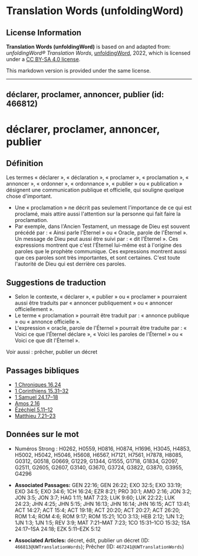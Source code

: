 # Translation Words (unfoldingWord)

## License Information

**Translation Words (unfoldingWord)** is based on and adapted from: _unfoldingWord® Translation Words_, [unfoldingWord](https://unfoldingword.org/utw), 2022, which is licensed under a [CC BY-SA 4.0 license](https://creativecommons.org/licenses/by-sa/4.0/legalcode.en).

This markdown version is provided under the same license.



--------------------------------

## déclarer, proclamer, annoncer, publier (id: 466812)

déclarer, proclamer, annoncer, publier
======================================

Définition
----------

Les termes « déclarer », « déclaration », « proclamer », « proclamation », « annoncer », « ordonner », « ordonnance », « publier » ou « publication » désignent une communication publique et officielle, qui souligne quelque chose d'important.

* Une « proclamation » ne décrit pas seulement l'importance de ce qui est proclamé, mais attire aussi l'attention sur la personne qui fait faire la proclamation.
* Par exemple, dans l'Ancien Testament, un message de Dieu est souvent précédé par : « Ainsi parle l'Éternel » ou « Oracle, parole de l'Éternel ». Un message de Dieu peut aussi être suivi par : « dit l'Éternel ». Ces expressions montrent que c'est l'Éternel lui\-même est à l'origine des paroles que le prophète communique. Ces expressions montrent aussi que ces paroles sont très importantes, et sont certaines. C'est toute l'autorité de Dieu qui est derrière ces paroles.

Suggestions de traduction
-------------------------

* Selon le contexte, « déclarer », « publier » ou « proclamer » pourraient aussi être traduits par « annoncer publiquement » ou « annoncer officiellement ».
* Le terme « proclamation » pourrait être traduit par : « annonce publique » ou « annonce officielle ».
* L'expression « oracle, parole de l'Éternel » pourrait être traduite par : « Voici ce que l'Éternel déclare », « Voici les paroles de l'Éternel » ou « Voici ce que dit l'Éternel ».

Voir aussi : prêcher, publier un décret

Passages bibliques
------------------

* [1 Chroniques 16\.24](https://ref.ly/1Chr16:24)
* [1 Corinthiens 15\.31–32](https://ref.ly/1Cor15:31-1Cor15:32)
* [1 Samuel 24\.17–18](https://ref.ly/1Sam24:17-1Sam24:18)
* [Amos 2\.16](https://ref.ly/Amos2:16)
* [Ézéchiel 5\.11–12](https://ref.ly/Ezek5:11-Ezek5:12)
* [Matthieu 7\.21–23](https://ref.ly/Matt7:21-Matt7:23)

Données sur le mot
------------------

* Numéros Strong : H0262, H0559, H0816, H0874, H1696, H3045, H4853, H5002, H5042, H5046, H5608, H6567, H7121, H7561, H7878, H8085, G0312, G0518, G0669, G1229, G1344, G1555, G1718, G1834, G2097, G2511, G2605, G2607, G3140, G3670, G3724, G3822, G3870, G3955, G4296

* **Associated Passages:** GEN 22:16; GEN 26:22; EXO 32:5; EXO 33:19; EXO 34:5; EXO 34:6; 1CH 16:24; EZR 8:21; PRO 30:1; AMO 2:16; JON 3:2; JON 3:5; JON 3:7; HAG 1:11; MAT 7:23; LUK 9:60; LUK 22:22; LUK 24:23; JHN 4:25; JHN 5:15; JHN 16:13; JHN 16:14; JHN 16:15; ACT 13:41; ACT 14:27; ACT 15:4; ACT 19:18; ACT 20:20; ACT 20:27; ACT 26:20; ROM 1:4; ROM 4:6; ROM 9:17; ROM 15:21; 1CO 3:13; HEB 2:12; 1JN 1:2; 1JN 1:3; 1JN 1:5; REV 3:9; MAT 7:21–MAT 7:23; 1CO 15:31–1CO 15:32; 1SA 24:17–1SA 24:18; EZK 5:11–EZK 5:12
* **Associated Articles:** décret, édit, publier un décret (ID: `466813@UWTranslationWords`); Prêcher (ID: `467241@UWTranslationWords`)

